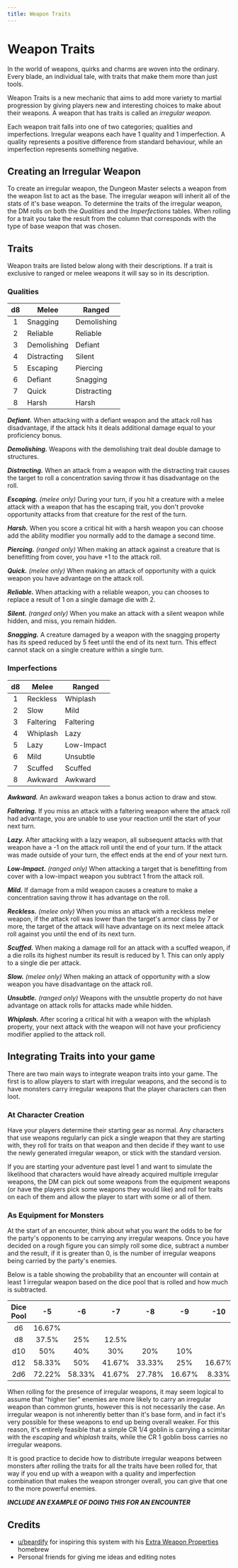 ```yaml
---
title: Weapon Traits
---
```


# Weapon Traits

In the world of weapons, quirks and charms are woven into the ordinary. Every blade, an individual tale, with traits that make them more than just tools.

Weapon Traits is a new mechanic that aims to add more variety to martial progression by giving players new and interesting choices to make about their weapons. A weapon that has traits is called an _irregular weapon_.

Each weapon trait falls into one of two categories; qualities and imperfections. Irregular weapons each have 1 quality and 1 imperfection. A quality represents a positive difference from standard behaviour, while an imperfection represents something negative.

## Creating an Irregular Weapon

To create an irregular weapon, the Dungeon Master selects a weapon from the weapon list to act as the base. The irregular weapon will inherit all of the stats of it's base weapon. To determine the traits of the irregular weapon, the DM rolls on both the _Qualities_ and the _Imperfections_ tables. When rolling for a trait you take the result from the column that corresponds with the type of base weapon that was chosen.

## Traits

Weapon traits are listed below along with their descriptions. If a trait is exclusive to ranged or melee weapons it will say so in its description.

### Qualities

| d8  | Melee       | Ranged      |
| :-: | ----------- | ----------- |
|  1  | Snagging    | Demolishing |
|  2  | Reliable    | Reliable    |
|  3  | Demolishing | Defiant     |
|  4  | Distracting | Silent      |
|  5  | Escaping    | Piercing    |
|  6  | Defiant     | Snagging    |
|  7  | Quick       | Distracting |
|  8  | Harsh       | Harsh       |

**_Defiant._** When attacking with a defiant weapon and the attack roll has disadvantage, if the attack hits it deals additional damage equal to your proficiency bonus.

**_Demolishing._** Weapons with the demolishing trait deal double damage to structures.

**_Distracting._** When an attack from a weapon with the distracting trait causes the target to roll a concentration saving throw it has disadvantage on the roll.

_**Escaping.** (melee only)_ During your turn, if you hit a creature with a melee attack with a weapon that has the escaping trait, you don't provoke opportunity attacks from that creature for the rest of the turn.

**_Harsh._** When you score a critical hit with a harsh weapon you can choose add the ability modifier you normally add to the damage a second time.

_**Piercing.** (ranged only)_ When making an attack against a creature that is benefitting from cover, you have +1 to the attack roll.

_**Quick.** (melee only)_ When making an attack of opportunity with a quick weapon you have advantage on the attack roll.

**_Reliable._** When attacking with a reliable weapon, you can chooses to replace a result of 1 on a single damage die with 2.

_**Silent.** (ranged only)_ When you make an attack with a silent weapon while hidden, and miss, you remain hidden.

**_Snagging._** A creature damaged by a weapon with the snagging property has its speed reduced by 5 feet until the end of its next turn. This effect cannot stack on a single creature within a single turn.

### Imperfections

| d8  | Melee     | Ranged     |
| :-: | --------- | ---------- |
|  1  | Reckless  | Whiplash   |
|  2  | Slow      | Mild       |
|  3  | Faltering | Faltering  |
|  4  | Whiplash  | Lazy       |
|  5  | Lazy      | Low-Impact |
|  6  | Mild      | Unsubtle   |
|  7  | Scuffed   | Scuffed    |
|  8  | Awkward   | Awkward    |

**_Awkward._** An awkward weapon takes a bonus action to draw and stow.

**_Faltering._** If you miss an attack with a faltering weapon where the attack roll had advantage, you are unable to use your reaction until the start of your next turn.

**_Lazy._** After attacking with a lazy weapon, all subsequent attacks with that weapon have a -1 on the attack roll until the end of your turn. If the attack was made outside of your turn, the effect ends at the end of your next turn.

_**Low-Impact.** (ranged only)_ When attacking a target that is benefitting from cover with a low-impact weapon you subtract 1 from the attack roll.

**_Mild._** If damage from a mild weapon causes a creature to make a concentration saving throw it has advantage on the roll.

_**Reckless.** (melee only)_ When you miss an attack with a reckless melee weapon, if the attack roll was lower than the target's armor class by 7 or more, the target of the attack will have advantage on its next melee attack roll against you until the end of its next turn.

**_Scuffed._** When making a damage roll for an attack with a scuffed weapon, if a die rolls its highest number its result is reduced by 1. This can only apply to a single die per attack.

_**Slow.** (melee only)_ When making an attack of opportunity with a slow weapon you have disadvantage on the attack roll.

_**Unsubtle.** (ranged only)_ Weapons with the unsubtle property do not have advantage on attack rolls for attacks made while hidden.

**_Whiplash._** After scoring a critical hit with a weapon with the whiplash property, your next attack with the weapon will not have your proficiency modifier applied to the attack roll.

## Integrating Traits into your game

There are two main ways to integrate weapon traits into your game. The first is to allow players to start with irregular weapons, and the second is to have monsters carry irregular weapons that the player characters can then loot.

### At Character Creation

Have your players determine their starting gear as normal. Any characters that use weapons regularly can pick a single weapon that they are starting with, they roll for traits on that weapon and then decide if they want to use the newly generated irregular weapon, or stick with the standard version.

If you are starting your adventure past level 1 and want to simulate the likelihood that characters would have already acquired multiple irregular weapons, the DM can pick out some weapons from the equipment weapons (or have the players pick some weapons they would like) and roll for traits on each of them and allow the player to start with some or all of them.

### As Equipment for Monsters

At the start of an encounter, think about what you want the odds to be for the party's opponents to be carrying any irregular weapons. Once you have decided on a rough figure you can simply roll some dice, subtract a number and the result, if it is greater than 0, is the number of irregular weapons being carried by the party's enemies.

Below is a table showing the probability that an encounter will contain at least 1 irregular weapon based on the dice pool that is rolled and how much is subtracted.

| Dice Pool |   -5   |   -6   |   -7   |   -8   |   -9   |  -10   |  -11  |
| :-------: | :----: | :----: | :----: | :----: | :----: | :----: | :---: |
|    d6     | 16.67% |        |        |        |        |        |       |
|    d8     | 37.5%  |  25%   | 12.5%  |        |        |        |       |
|    d10    |  50%   |  40%   |  30%   |  20%   |  10%   |        |       |
|    d12    | 58.33% |  50%   | 41.67% | 33.33% |  25%   | 16.67% | 8.33% |
|    2d6    | 72.22% | 58.33% | 41.67% | 27.78% | 16.67% | 8.33%  | 2.78% |

When rolling for the presence of irregular weapons, it may seem logical to assume that "higher tier" enemies are more likely to carry an irregular weapon than common grunts, however this is not necessarily the case. An irregular weapon is not inherently better than it's base form, and in fact it's very possible for these weapons to end up being overall weaker. For this reason, it's entirely feasible that a simple CR 1/4 goblin is carrying a scimitar with the _escaping_ and _whiplash_ traits, while the CR 1 goblin boss carries no irregular weapons.

It is good practice to decide how to distribute irregular weapons between monsters after rolling the traits for all the traits have been rolled for, that way if you end up with a weapon with a quality and imperfection combination that makes the weapon stronger overall, you can give that one to the more powerful enemies.

**_INCLUDE AN EXAMPLE OF DOING THIS FOR AN ENCOUNTER_**

## Credits

- [u/beardify](https://www.reddit.com/user/beardify/) for inspiring this system with his [Extra Weapon Properties](https://www.reddit.com/r/UnearthedArcana/comments/n6cbwx/new_weapon_properties_mechanics_that_disarm/?utm_source=share&utm_medium=web3x&utm_name=web3xcss&utm_term=1&utm_content=share_button) homebrew
- Personal friends for giving me ideas and editing notes
